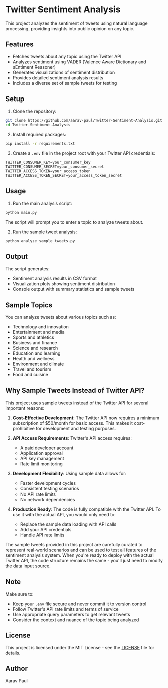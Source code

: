 # Twitter Sentiment Analysis

This project analyzes the sentiment of tweets using natural language processing, providing insights into public opinion on any topic.

## Features

- Fetches tweets about any topic using the Twitter API
- Analyzes sentiment using VADER (Valence Aware Dictionary and sEntiment Reasoner)
- Generates visualizations of sentiment distribution
- Provides detailed sentiment analysis results
- Includes a diverse set of sample tweets for testing

## Setup

1. Clone the repository:
```bash
git clone https://github.com/aarav-paul/Twitter-Sentiment-Analysis.git
cd Twitter-Sentiment-Analysis
```

2. Install required packages:
```bash
pip install -r requirements.txt
```

3. Create a `.env` file in the project root with your Twitter API credentials:
```
TWITTER_CONSUMER_KEY=your_consumer_key
TWITTER_CONSUMER_SECRET=your_consumer_secret
TWITTER_ACCESS_TOKEN=your_access_token
TWITTER_ACCESS_TOKEN_SECRET=your_access_token_secret
```

## Usage

1. Run the main analysis script:
```bash
python main.py
```
The script will prompt you to enter a topic to analyze tweets about.

2. Run the sample tweet analysis:
```bash
python analyze_sample_tweets.py
```

## Output

The script generates:
- Sentiment analysis results in CSV format
- Visualization plots showing sentiment distribution
- Console output with summary statistics and sample tweets

## Sample Topics

You can analyze tweets about various topics such as:
- Technology and innovation
- Entertainment and media
- Sports and athletics
- Business and finance
- Science and research
- Education and learning
- Health and wellness
- Environment and climate
- Travel and tourism
- Food and cuisine

## Why Sample Tweets Instead of Twitter API?

This project uses sample tweets instead of the Twitter API for several important reasons:

1. **Cost-Effective Development**: The Twitter API now requires a minimum subscription of $50/month for basic access. This makes it cost-prohibitive for development and testing purposes.

2. **API Access Requirements**: Twitter's API access requires:
   - A paid developer account
   - Application approval
   - API key management
   - Rate limit monitoring

3. **Development Flexibility**: Using sample data allows for:
   - Faster development cycles
   - Consistent testing scenarios
   - No API rate limits
   - No network dependencies

4. **Production Ready**: The code is fully compatible with the Twitter API. To use it with the actual API, you would only need to:
   - Replace the sample data loading with API calls
   - Add your API credentials
   - Handle API rate limits

The sample tweets provided in this project are carefully curated to represent real-world scenarios and can be used to test all features of the sentiment analysis system. When you're ready to deploy with the actual Twitter API, the code structure remains the same - you'll just need to modify the data input source.

## Note

Make sure to:
- Keep your `.env` file secure and never commit it to version control
- Follow Twitter's API rate limits and terms of service
- Use appropriate query parameters to get relevant tweets
- Consider the context and nuance of the topic being analyzed

## License

This project is licensed under the MIT License - see the [LICENSE](LICENSE) file for details.

## Author

Aarav Paul 